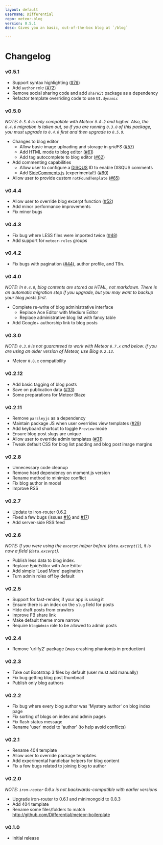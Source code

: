 ```yaml
---
layout: default
username: Differential
repo: meteor-blog
version: 0.5.1
desc: Gives you an basic, out-of-the-box blog at `/blog`

---
```

# Changelog

### v0.5.1

* Support syntax highlighting ([#76](https://github.com/Differential/meteor-blog/pull/76))
* Add `author` role ([#72](https://github.com/Differential/meteor-blog/issues/72))
* Remove social sharing code and add `shareit` package as a dependency
* Refactor template overriding code to use `UI.dynamic`

### v0.5.0

_NOTE: `0.5.0` is only compatible with Meteor `0.8.2` and higher. Also, the `0.4.0` migration is taken out, so if you are running `0.3.0` of this package, you must upgrade to `0.4.0` first and then upgrade to `0.5.0`._

* Changes to blog editor
  * Allow basic image uploading and storage in _gridFS_ ([#57](https://github.com/Differential/meteor-blog/issues/57))
  * Add HTML mode to blog editor ([#61](https://github.com/Differential/meteor-blog/pull/61))
  * Add tag autocomplete to blog editor ([#62](https://github.com/Differential/meteor-blog/pull/62))
* Add commenting capabilities
  * Allow user to configure a [DISQUS](http://disqus.com) ID to enable DISQUS comments
  * Add [SideComments.js](http://aroc.github.io/side-comments-demo/) (experimental!) ([#60](https://github.com/Differential/meteor-blog/pull/60))
* Allow user to provide custom `notFoundTemplate` ([#65](https://github.com/Differential/meteor-blog/pull/65))

### v0.4.4

* Allow user to override blog excerpt function ([#52](https://github.com/Differential/meteor-blog/pull/52))
* Add minor performance improvements
* Fix minor bugs

### v0.4.3

* Fix bug where LESS files were imported twice ([#48](https://github.com/Differential/meteor-blog/pull/48))
* Add support for `meteor-roles` groups

### v0.4.2

* Fix bugs with pagination ([#44](https://github.com/Differential/meteor-blog/issues/44)), author profile, and T9n.

### v0.4.0

_NOTE: In `0.4.0`, blog contents are stored as HTML, not markdown. There is an automatic migration step if you upgrade, but you may want to backup your blog posts first._

* Complete re-write of blog administrative interface
  * Replace Ace Editor with Medium Editor
  * Replace administrative blog list with fancy table
* Add Google+ authorship link to blog posts

### v0.3.0

_NOTE: `0.3.0` is not guaranteed to work with Meteor `0.7.x` and below. If you are using an older version of Meteor, use Blog `0.2.13`._

* Meteor `0.8.x` compatibility

### v0.2.12

* Add basic tagging of blog posts
* Save on publication data ([#33](https://github.com/Differential/meteor-blog/issues/33))
* Some preparations for Meteor Blaze

### v0.2.11

* Remove `parsleyjs` as a dependency
* Maintain package JS when user overrides view templates ([#28](https://github.com/Differential/meteor-blog/issues/28))
* Add keyboard shortcut to toggle `Preview` mode
* Ensure blog post slugs are unique
* Allow user to override admin templates ([#31](https://github.com/Differential/meteor-blog/issues/31))
* Tweak default CSS for blog list padding and blog post image margins

### v0.2.8

* Unnecessary code cleanup
* Remove hard dependency on moment.js version
* Rename method to minimize conflict
* Fix blog author in model
* Improve RSS

### v0.2.7

* Update to iron-router 0.6.2
* Fixed a few bugs (issues [#16](https://github.com/Differential/meteor-blog/issues/16) and [#17](https://github.com/Differential/meteor-blog/issues/17))
* Add server-side RSS feed

### v0.2.6

_NOTE: If you were using the `excerpt` helper before (`data.excerpt()`), it is now a field (`data.excerpt`)._

* Publish less data to blog index.
* Replace EpicEditor with Ace Editor
* Add simple 'Load More' pagination
* Turn admin roles off by default

### v0.2.5

* Support for fast-render, if your app is using it
* Ensure there is an index on the `slug` field for posts
* Hide draft posts from crawlers
* Improve FB share link
* Make default theme more narrow
* Require `blogAdmin` role to be allowed to admin posts

### v0.2.4

* Remove 'urlify2' package (was crashing phantomjs in production)

### v0.2.3

* Take out Bootstrap 3 files by default (user must add manually)
* Fix bug getting blog post thumbnail
* Publish only blog authors

### v0.2.2

* Fix bug where every blog author was 'Mystery author' on blog index page
* Fix sorting of blogs on index and admin pages
* Fix flash status message
* Rename 'user' model to 'author' (to help avoid conflicts)

### v0.2.1

* Rename 404 template
* Allow user to override package templates
* Add experimental handlebar helpers for blog content
* Fix a few bugs related to joining blog to author

### v0.2.0

_NOTE: `iron-router` 0.6.x is not backwards-compatible with earlier versions_

* Upgrade iron-router to 0.6.1 and minimongoid to 0.8.3
* Add 404 template
* Rename some files/folders to match http://github.com/Differential/meteor-boilerplate

### v0.1.0

* Initial release
